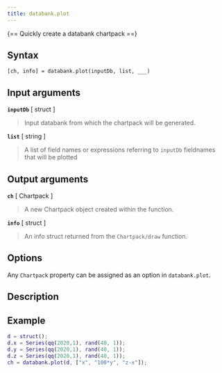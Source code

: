 ```yaml
---
title: databank.plot
---
```


{== Quickly create a databank chartpack ==}


## Syntax

    [ch, info] = databank.plot(inputDb, list, ___)


## Input arguments 

__`inputDb`__ [ struct ]
> 
> Input databank from which the chartpack will be generated.
> 

__`list`__ [ string ]
> 
> A list of field names or expressions referring to `inputDb` fieldnames
> that will be plotted
> 

## Output arguments

__`ch`__ [ Chartpack ]
> 
> A new Chartpack object created within the function.
> 

__`info`__ [ struct ]
> 
> An info struct returned from the `Chartpack/draw` function.
> 

## Options

Any `Chartpack` property can be assigned as an option in
`databank.plot`.


## Description


## Example

```matlab
d = struct();
d.x = Series(qq(2020,1), rand(40, 1));
d.y = Series(qq(2020,1), rand(40, 1));
d.z = Series(qq(2020,1), rand(40, 1));
ch = databank.plot(d, ["x", "100*y", "z-x"]);
```


